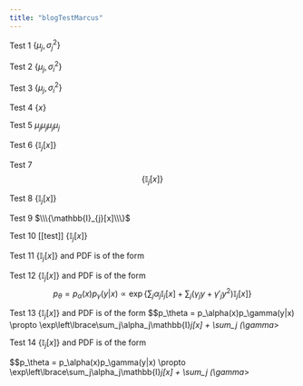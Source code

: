 ```yaml
---
title: "blogTestMarcus"
---
```

Test 1 $\lbrace\mu_j,\sigma^2_j\rbrace$

Test 2 $\lbrace \mu_j, \sigma^2_i \rbrace$ 

Test 3 $\lbrace \mu_{j}, \sigma^2_{i} \rbrace$ 

Test 4 $\{x\}$

Test 5 $\mu_j \mu_j {\mu_j} \mu_{j}$

Test 6 $\lbrace \mathbb{I}_j[x]\rbrace$

Test 7 $$\lbrace \mathbb{I}_j[x]\rbrace$$

Test 8 $\{\mathbb{I}_{j}[x]\}$

Test 9 $\\\{\mathbb{I}_{j}[x]\\\}$

Test 10 [[test]] $\lbrace \mathbb{I}_j[x]\rbrace$

Test 11 $\lbrace\mathbb{I}_j[x]\rbrace$ and PDF is of the form

Test 12 $\lbrace\mathbb{I}_j[x]\rbrace$ and PDF is of the form $$p_\theta = p_\alpha(x)p_\gamma(y|x) \propto \exp\left\lbrace\sum_j\alpha_j\mathbb{I}_j[x] + \sum_j (\gamma_jy+\gamma'_jy^2)\mathbb{I}_j[x]\right\rbrace$$

Test 13 $\lbrace\mathbb{I}_j[x]\rbrace$ and PDF is of the form 
$$p_\theta = p_\alpha(x)p_\gamma(y|x) \propto \exp\left\lbrace\sum_j\alpha_j\mathbb{I}_j[x] + \sum_j (\gamma_>

Test 14 $\lbrace\mathbb{I}_j[x]\rbrace$ and PDF is of the form 

$$p_\theta = p_\alpha(x)p_\gamma(y|x) \propto \exp\left\lbrace\sum_j\alpha_j\mathbb{I}_j[x] + \sum_j (\gamma_>
